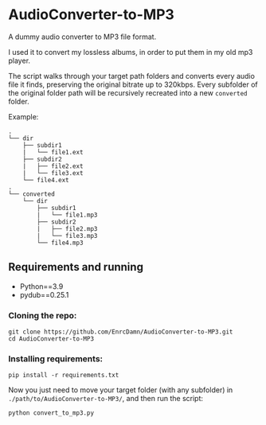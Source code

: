 # AudioConverter-to-MP3

A dummy audio converter to MP3 file format. 

I used it to convert my lossless albums, in order to put them in my old mp3 player.

The script walks through your target path folders and converts every audio file it finds, preserving the original bitrate up to 320kbps.
Every subfolder of the original folder path will be recursively recreated into a new `converted` folder.

Example:
```
.
└── dir
    ├── subdir1
    |   └── file1.ext
    ├── subdir2
    |   ├── file2.ext
    |   └── file3.ext
    └── file4.ext
.
└── converted
    └── dir
        ├── subdir1
        |   └── file1.mp3
        ├── subdir2
        |   ├── file2.mp3
        |   └── file3.mp3
        └── file4.mp3
```

## Requirements and running
* Python==3.9
* pydub==0.25.1

### Cloning the repo:

```
git clone https://github.com/EnrcDamn/AudioConverter-to-MP3.git
cd AudioConverter-to-MP3
```
### Installing requirements:
```
pip install -r requirements.txt
```

Now you just need to move your target folder (with any subfolder) in `./path/to/AudioConverter-to-MP3/`, and then run the script:

```
python convert_to_mp3.py
```